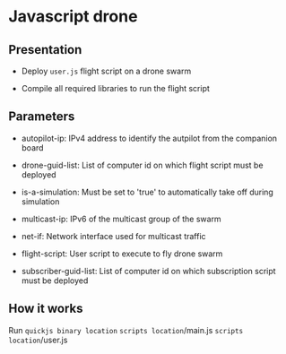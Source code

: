 # Javascript drone #

## Presentation ##

* Deploy `user.js` flight script on a drone swarm

* Compile all required libraries to run the flight script

## Parameters ##

* autopilot-ip: IPv4 address to identify the autpilot from the companion board

* drone-guid-list: List of computer id on which flight script must be deployed

* is-a-simulation: Must be set to 'true' to automatically take off during simulation

* multicast-ip: IPv6 of the multicast group of the swarm

* net-if: Network interface used for multicast traffic

* flight-script: User script to execute to fly drone swarm

* subscriber-guid-list: List of computer id on which subscription script must be deployed

## How it works ##

Run `quickjs binary location` `scripts location`/main.js `scripts location`/user.js
